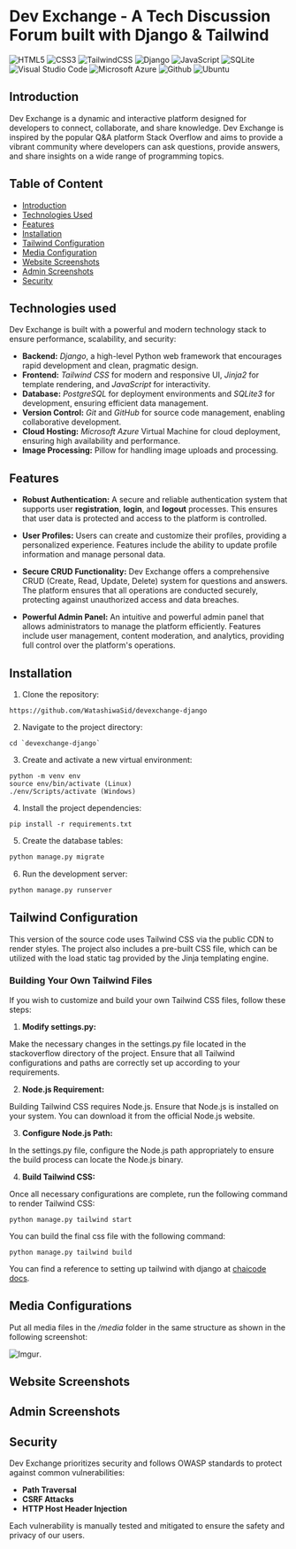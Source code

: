 # Dev Exchange - A Tech Discussion Forum built with Django & Tailwind

![HTML5](https://img.shields.io/badge/html5-%23E34F26.svg?style=for-the-badge&logo=html5&logoColor=white)
![CSS3](https://img.shields.io/badge/css3-%231572B6.svg?style=for-the-badge&logo=css3&logoColor=white)
![TailwindCSS](https://img.shields.io/badge/tailwindcss-%2338B2AC.svg?style=for-the-badge&logo=tailwind-css&logoColor=white)
![Django](https://img.shields.io/badge/django-%23092E20.svg?style=for-the-badge&logo=django&logoColor=white)
![JavaScript](https://img.shields.io/badge/javascript-%23323330.svg?style=for-the-badge&logo=javascript&logoColor=%23F7DF1E)
![SQLite](https://img.shields.io/badge/sqlite-%2307405e.svg?style=for-the-badge&logo=sqlite&logoColor=white)
![Visual Studio Code](https://img.shields.io/badge/Visual%20Studio%20Code-0078d7.svg?style=for-the-badge&logo=visual-studio-code&logoColor=white)
![Microsoft Azure](https://img.shields.io/badge/Microsoft_Azure-0089D6?style=for-the-badge&logo=microsoft-azure&logoColor=white)
![Github](https://img.shields.io/badge/GitHub-100000?style=for-the-badge&logo=github&logoColor=white)
![Ubuntu](https://img.shields.io/badge/Ubuntu-E95420?style=for-the-badge&logo=ubuntu&logoColor=white)

## Introduction

Dev Exchange is a dynamic and interactive platform designed for developers to connect, collaborate, and share knowledge. 
Dev Exchange is inspired by the popular Q&A platform Stack Overflow and aims to provide a vibrant community where developers can ask questions, provide answers, and share insights on a wide range of programming topics.

## Table of Content
  * [Introduction](#introduction)
  * [Technologies Used](#technologies-used)
  * [Features](#features)
  * [Installation](#installation)
  * [Tailwind Configuration](#tailwind-configuration)
  * [Media Configuration](#media-configuration)
  * [Website Screenshots](#website-screenshots)
  * [Admin Screenshots](#admin-screenshots)
  * [Security](#security)

## Technologies used

Dev Exchange is built with a powerful and modern technology stack to ensure performance, scalability, and security:

- **Backend:** *Django*, a high-level Python web framework that encourages rapid development and clean, pragmatic design.
- **Frontend:** *Tailwind CSS* for modern and responsive UI, *Jinja2* for template rendering, and *JavaScript* for interactivity.
- **Database:** *PostgreSQL* for deployment environments and *SQLite3* for development, ensuring efficient data management.
- **Version Control:** *Git* and *GitHub* for source code management, enabling collaborative development.
- **Cloud Hosting:** *Microsoft Azure* Virtual Machine for cloud deployment, ensuring high availability and performance.
- **Image Processing:** Pillow for handling image uploads and processing.

## Features

- **Robust Authentication:** A secure and reliable authentication system that supports user **registration**, **login**, and **logout** processes. This ensures that user data is protected and access to the platform is controlled.

- **User Profiles:** Users can create and customize their profiles, providing a personalized experience. Features include the ability to update profile information and manage personal data.

- **Secure CRUD Functionality:** Dev Exchange offers a comprehensive CRUD (Create, Read, Update, Delete) system for questions and answers. The platform ensures that all operations are conducted securely, protecting against unauthorized access and data breaches.

- **Powerful Admin Panel:** An intuitive and powerful admin panel that allows administrators to manage the platform efficiently. Features include user management, content moderation, and analytics, providing full control over the platform's operations.

## Installation

1. Clone the repository:
```
https://github.com/WatashiwaSid/devexchange-django
```
2. Navigate to the project directory:
```
cd `devexchange-django`
```
3. Create and activate a new virtual environment:
```
python -m venv env
source env/bin/activate (Linux)
./env/Scripts/activate (Windows)
```
4. Install the project dependencies:
```
pip install -r requirements.txt
```
5. Create the database tables:
```python
python manage.py migrate
```
6. Run the development server:
```python
python manage.py runserver
```

## Tailwind Configuration
This version of the source code uses Tailwind CSS via the public CDN to render styles. The project also includes a pre-built CSS file, which can be utilized with the load static tag provided by the Jinja templating engine.

### Building Your Own Tailwind Files
If you wish to customize and build your own Tailwind CSS files, follow these steps:

1. **Modify settings.py:**

Make the necessary changes in the settings.py file located in the stackoverflow directory of the project. Ensure that all Tailwind configurations and paths are correctly set up according to your requirements.

2. **Node.js Requirement:**

Building Tailwind CSS requires Node.js. Ensure that Node.js is installed on your system. You can download it from the official Node.js website.

3. **Configure Node.js Path:**

In the settings.py file, configure the Node.js path appropriately to ensure the build process can locate the Node.js binary.

4. **Build Tailwind CSS:**

Once all necessary configurations are complete, run the following command to render Tailwind CSS:
```
python manage.py tailwind start
```
You can build the final css file with the following command:
```
python manage.py tailwind build
```

You can find a reference to setting up tailwind with django at [chaicode docs](https://docs.chaicode.com/tailwind-to-django/).

## Media Configurations
Put all media files in the */media* folder in the same structure as shown in the following screenshot:

![Imgur](https://imgur.com/xEswHNt).

## Website Screenshots



## Admin Screenshots

## Security
Dev Exchange prioritizes security and follows OWASP standards to protect against common vulnerabilities:

- **Path Traversal**
- **CSRF Attacks**
- **HTTP Host Header Injection**

Each vulnerability is manually tested and mitigated to ensure the safety and privacy of our users.
